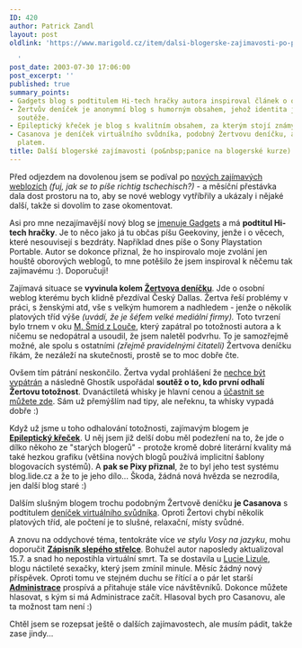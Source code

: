 ```yaml
---
ID: 420
author: Patrick Zandl
layout: post
oldlink: 'https://www.marigold.cz/item/dalsi-blogerske-zajimavosti-po-panice-na-blogerske-kurze

  '
post_date: 2003-07-30 17:06:00
post_excerpt: ''
published: true
summary_points:
- Gadgets blog s podtitulem Hi-tech hračky autora inspiroval článek o oborových webozích.
- Žertvův deníček je anonymní blog s humorným obsahem, jehož identita je předmětem
  soutěže.
- Epileptický křeček je blog s kvalitním obsahem, za kterým stojí známý bloger Pixy.
- Casanova je deníček virtuálního svůdníka, podobný Žertvovu deníčku, ale s nižším
  platem.
title: Další blogerské zajímavosti (po&nbsp;panice na blogerské kurze)
---
```


Před odjezdem na dovolenou jsem se podíval po <A href="http://beta.marigold.cz/zprava.html?id=23735">nových zajímavých weblozích</A> <EM>(fuj, jak se to píše richtig tschechisch?)</EM> - a měsíční přestávka dala dost prostoru na to, aby se nové weblogy vytříbřily a ukázaly i nějaké další, takže si dovolím to zase okomentovat. 
<p>
Asi pro mne&#160;nezajímavější nový blog se <A href="http://www.bloguje.cz/blogy/gadgets/">jmenuje Gadgets</A> a má <B>podtitul Hi-tech hračky</B>. Je to něco jako já tu občas píšu Geekoviny, jenže i o věcech, které nesouvisejí s bezdráty. Například dnes píše o Sony Playstation Portable. Autor se dokonce přiznal, že ho inspirovalo moje zvolání jen houště oborových weblogů, to mne potěšilo že jsem inspiroval k něčemu tak zajímavému :). Doporučuji! 
<p>
Zajímavá situace se <B>vyvinula kolem <A href="http://www.bloguje.cz/blogy/zertva/" target=_blank>Žertvova deníčku</A></B>. Jde o osobní weblog&#160;kterému bych klidně přezdíval Český Dallas. Žertva řeší problémy v práci, s ženskými atd, vše s velkým humorem a nadhledem - jenže o několik platových tříd výše <EM>(uvádí, že je šéfem velké mediální firmy).</EM> Toto tvrzení bylo trnem v oku <A href="http://www.louc.cz/">M. Šmíd z Louče</A>, který zapátral po totožnosti autora a k ničemu se nedopátral a usoudil, že jsem naletěl podvrhu. To je samozřejmě možné, ale spolu s ostatními <EM>(zřejmě pravidelnými čitateli)</EM> Žertvova deníčku říkám, že nezáleží na skutečnosti, prostě se to moc dobře čte. 
<p>
Ovšem tím pátrání neskončilo. Žertva vydal prohlášení že <A href="http://www.bloguje.cz/blogy/zertva/2932_item.php">nechce být vypátrán</A> a následně Ghostík uspořádal <B>soutěž o to, kdo první odhalí Žertovu totožnost</B>. Dvanáctiletá whisky je hlavní cenou a <A href="http://blog.ghostik.com//3066_item.php">účastnit se můžete zde</A>. Sám už přemýšlím nad tipy, ale neřeknu, ta whisky vypadá dobře :) 
<p>
Když už jsme u toho odhalování totožnosti, zajímavým blogem je <A href="http://blog.lide.cz/epileptickykrecek"><B>Epileptický křeček</B></A>. U něj jsem již delší dobu měl podezření na to, že jde o dílko někoho ze "starých blogerů" - protože kromě dobré literární kvality má také hezkou grafiku (většina nových blogů používá implicitní šablony blogovacích systémů). A <B>pak se Pixy přiznal</B>, že to byl jeho test systému blog.lide.cz a že to je jeho dílo... Škoda, žádná nová hvězda se nezrodila, jen další&#160;blog staré :) 
<p>
Dalším slušným blogem trochu podobným Žertvově deníčku <B>je Casanova</B> s podtitulem <A href="http://www.bloguje.cz/blogy/casanova/">deníček virtuálního svůdníka</A>. Oproti Žertovi chybí několik platových tříd, ale počtení je to slušné, relaxační, místy svůdné. 
<p>
A znovu na oddychové téma, tentokráte více <EM>ve stylu Vosy na jazyku</EM>, mohu doporučit <A href="http://blog.lide.cz/vaclavhamacek"><B>Zápisník slepého střelce</B></A>. Bohužel autor naposledy aktualizoval 15.7. a snad ho nepostihla virtuální smrt. Ta se dostavila u <A href="http://blog.lide.cz/lucie-lizule/">Lucie Lizule</A>, blogu náctileté sexačky, který jsem zmínil minule. Měsíc žádný nový příspěvek. Oproti tomu ve stejném duchu se řítící a o pár let starší <A href="http://blog.lide.cz/administrace"><STRONG>Administrace</STRONG></A> prospívá a přitahuje stále více návštěvníků. Dokonce můžete hlasovat, s kým si má Administrace začít. Hlasoval bych pro Casanovu, ale ta možnost tam není :) 
<p>
Chtěl jsem se rozepsat ještě o dalších zajímavostech, ale musím pádit, takže zase jindy...</p>